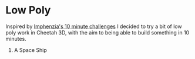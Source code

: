 # Low Poly  
  
Inspired by [Imphenzia's 10 minute challenges](https://www.youtube.com/channel/UCzfWju7SFoWLCyV_gDVCrGA/videos) I 
decided to try a bit of low poly work in Cheetah 3D, with the aim to being able to build something in 10 minutes.

1. A Space Ship


